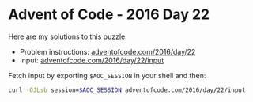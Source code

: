 # Advent of Code - 2016 Day 22
Here are my solutions to this puzzle.

* Problem instructions: [adventofcode.com/2016/day/22](https://adventofcode.com/2016/day/22)
* Input: [adventofcode.com/2016/day/22/input](https://adventofcode.com/2016/day/22/input)

Fetch input by exporting `$AOC_SESSION` in your shell and then:
```bash
curl -OJLsb session=$AOC_SESSION adventofcode.com/2016/day/22/input
```
